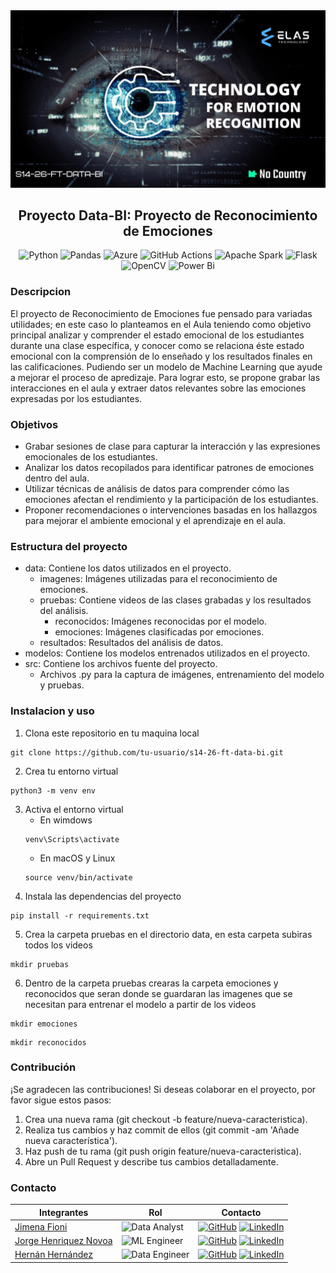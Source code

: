<div align="center">
  <img src='./data/pictures/Banner Elas Project.gif'>
  <br> 
</div>

<div align="center">

## Proyecto Data-BI: Proyecto de Reconocimiento de Emociones 

</div>

<div align = "center">

![Python](https://img.shields.io/badge/python-3670A0?style=for-the-badge&logo=python&logoColor=ffdd54)
![Pandas](https://img.shields.io/badge/pandas-%23150458.svg?style=for-the-badge&logo=pandas&logoColor=white)
![Azure](https://img.shields.io/badge/azure-%230072C6.svg?style=for-the-badge&logo=microsoftazure&logoColor=white)
![GitHub Actions](https://img.shields.io/badge/github%20actions-%232671E5.svg?style=for-the-badge&logo=githubactions&logoColor=white)
![Apache Spark](https://img.shields.io/badge/Apache%20Spark-FDEE21?style=flat-square&logo=apachespark&logoColor=black)
![Flask](https://img.shields.io/badge/flask-%23000.svg?style=for-the-badge&logo=flask&logoColor=white)
![OpenCV](https://img.shields.io/badge/opencv-%23white.svg?style=for-the-badge&logo=opencv&logoColor=white)
![Power Bi](https://img.shields.io/badge/power_bi-F2C811?style=for-the-badge&logo=powerbi&logoColor=black)
</div>


### Descripcion
El proyecto de Reconocimiento de Emociones fue pensado para variadas utilidades; en este caso lo planteamos en el Aula teniendo como objetivo principal analizar y comprender el estado emocional de los estudiantes durante una clase específica, y conocer como se relaciona éste estado emocional con la comprensión de lo enseñado y los resultados finales en las calificaciones. Pudiendo ser un modelo de Machine Learning que ayude a mejorar el proceso de apredizaje. 
Para lograr esto, se propone grabar las interacciones en el aula y extraer datos relevantes sobre las emociones expresadas por los estudiantes.

### Objetivos 
* Grabar sesiones de clase para capturar la interacción y las expresiones emocionales de los estudiantes.
* Analizar los datos recopilados para identificar patrones de emociones dentro del aula.
* Utilizar técnicas de análisis de datos para comprender cómo las emociones afectan el rendimiento y la participación de los estudiantes.
* Proponer recomendaciones o intervenciones basadas en los hallazgos para mejorar el ambiente emocional y el aprendizaje en el aula.

### Estructura del proyecto 
* data: Contiene los datos utilizados en el proyecto.
    * imagenes: Imágenes utilizadas para el reconocimiento de emociones.
    * pruebas: Contiene videos de las clases grabadas y los resultados del análisis. 
        * reconocidos: Imágenes reconocidas por el modelo.
        * emociones: Imágenes clasificadas por emociones.
    * resultados: Resultados del análisis de datos.
* modelos: Contiene los modelos entrenados utilizados en el proyecto.
* src: Contiene los archivos fuente del proyecto.
    * Archivos .py para la captura de imágenes, entrenamiento del modelo y pruebas.

### Instalacion y uso
1. Clona este repositorio en tu maquina local
```
git clone https://github.com/tu-usuario/s14-26-ft-data-bi.git
```
2. Crea tu entorno virtual
```
python3 -m venv env
```
3. Activa el entorno virtual
    * En wimdows
    ```
    venv\Scripts\activate
    ```
    * En macOS y Linux
    ```
    source venv/bin/activate
    ```
4. Instala las dependencias del proyecto
```
pip install -r requirements.txt
```
5. Crea la carpeta pruebas en el directorio data, en esta carpeta subiras todos los videos
```
mkdir pruebas
```
6. Dentro de la carpeta pruebas crearas la carpeta emociones y reconocidos que seran donde se guardaran las imagenes que se necesitan para entrenar el modelo a partir de los videos
```
mkdir emociones
```
```
mkdir reconocidos
```

### Contribución
¡Se agradecen las contribuciones! Si deseas colaborar en el proyecto, por favor sigue estos pasos:

1. Crea una nueva rama (git checkout -b feature/nueva-caracteristica).
2. Realiza tus cambios y haz commit de ellos (git commit -am 'Añade nueva característica').
3. Haz push de tu rama (git push origin feature/nueva-caracteristica).
4. Abre un Pull Request y describe tus cambios detalladamente.


### Contacto

| Integrantes | Rol | Contacto
|------------|------------|------------|
| [Jimena Fioni](https://github.com/JimeFioni) | ![Data Analyst](https://img.shields.io/badge/Data%20Analyst-black?style=for-the-badge&color=%23fdfd96) | [![GitHub](https://img.shields.io/badge/GitHub-100000?style=for-the-badge&logo=github&logoColor=white)](https://github.com/JimeFioni) [![LinkedIn](https://img.shields.io/badge/LinkedIn-0077B5?style=for-the-badge&logo=linkedin&logoColor=white)](https://www.linkedin.com/in/jimena-fioni/)
| [Jorge Henriquez Novoa](https://github.com/jorgea-hn) | ![ML Engineer](https://img.shields.io/badge/ML%20Engineer-black?style=for-the-badge&color=%2384b6f4) | [![GitHub](https://img.shields.io/badge/GitHub-100000?style=for-the-badge&logo=github&logoColor=white)](https://github.com/jorgea-hn) [![LinkedIn](https://img.shields.io/badge/LinkedIn-0077B5?style=for-the-badge&logo=linkedin&logoColor=white)](https://www.linkedin.com/in/jorge-henriquez-novoa/)
| [Hernán Hernández](github.com/hernandroz) | ![Data Engineer](https://img.shields.io/badge/Data%20Engineer-black?style=for-the-badge&color=%2384b6f4) | [![GitHub](https://img.shields.io/badge/GitHub-100000?style=for-the-badge&logo=github&logoColor=white)](github.com/hernandroz) [![LinkedIn](https://img.shields.io/badge/LinkedIn-0077B5?style=for-the-badge&logo=linkedin&logoColor=white)](http://linkedin.com/in/hernandroz)



